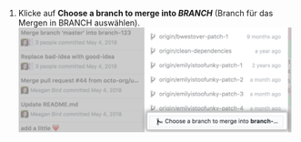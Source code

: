 1. Klicke auf **Choose a branch to merge into <em>BRANCH</em>** (Branch für das Mergen in BRANCH auswählen). ![Auswahl einer Branch-Option in der Liste des Branches-Menüs](/assets/images/help/desktop/merge-branch-button-list.png)
